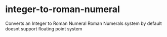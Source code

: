 # integer-to-roman-numeral
Converts an Integer to Roman Numeral
Roman Numerals system by default doesnt support floating point system
